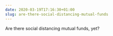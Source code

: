 ```yaml
---
date: 2020-03-19T17:16:30+01:00
slug: are-there-social-distancing-mutual-funds
---
```

Are there social distancing mutual funds, yet?

